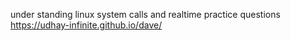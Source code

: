 under standing linux system calls and realtime practice questions
https://udhay-infinite.github.io/dave/
